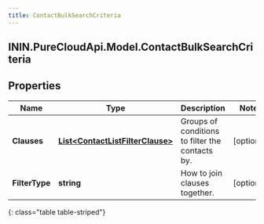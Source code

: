 ```yaml
---
title: ContactBulkSearchCriteria
---
```

## ININ.PureCloudApi.Model.ContactBulkSearchCriteria

## Properties

|Name | Type | Description | Notes|
|------------ | ------------- | ------------- | -------------|
| **Clauses** | [**List&lt;ContactListFilterClause&gt;**](ContactListFilterClause.html) | Groups of conditions to filter the contacts by. | [optional] |
| **FilterType** | **string** | How to join clauses together. | [optional] |
{: class="table table-striped"}



